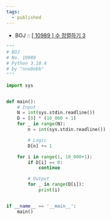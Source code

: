 ```yaml
---
tags:
  - published
---
```


* BOJ :: [[ 10989 ] 수 정렬하기 3](https://www.acmicpc.net/problem/10989)

```python
"""
# BOJ
# No. 10989
# Python 3.10.4
# by "nno0obb"
"""

import sys


def main():
    # Input
    N = int(sys.stdin.readline())
    D = [0] * (10_000 + 1)
    for _ in range(N):
        n = int(sys.stdin.readline())

        # Logic
        D[n] += 1

    for i in range(1, 10_000+1):
        if D[i] == 0:
            continue

        # Output
        for _ in range(D[i]):
            print(i)


if __name__ == '__main__':
    main()

```